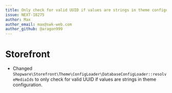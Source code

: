 ```yaml
---
title: Only check for valid UUID if values are strings in theme configuration
issue: NEXT-18275
author: Max
author_email: max@swk-web.com
author_github: @aragon999
---
```

# Storefront
* Changed `Shopware\Storefront\Theme\ConfigLoader\DatabaseConfigLoader::resolveMediaIds` to only check for valid UUID if values are strings in theme configuration.
  
